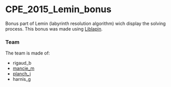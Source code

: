 # CPE_2015_Lemin_bonus

Bonus part of Lemin (labyrinth resolution algorithm) wich display the solving process.
This bonus was made using [Liblapin](https://github.com/Damdoshi/LibLapin).

### Team

The team is made of:
 * rigaud_b
 * [mancie_m](https://github.com/MeixDev)
 * [planch_j](http://github.com/plean)
 * harnis_g
